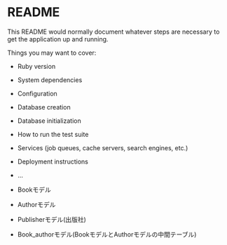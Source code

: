 # README

This README would normally document whatever steps are necessary to get the
application up and running.

Things you may want to cover:

* Ruby version

* System dependencies

* Configuration

* Database creation

* Database initialization

* How to run the test suite

* Services (job queues, cache servers, search engines, etc.)

* Deployment instructions

* ...

* Bookモデル
* Authorモデル
* Publisherモデル(出版社)
* Book_authorモデル(BookモデルとAuthorモデルの中間テーブル)
